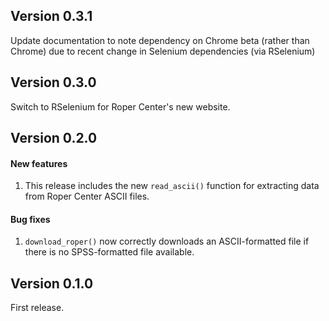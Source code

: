 ## Version 0.3.1
Update documentation to note dependency on Chrome beta (rather than Chrome) due to recent change in Selenium dependencies (via RSelenium)

## Version 0.3.0
Switch to RSelenium for Roper Center's new website. 

## Version 0.2.0
#### New features
1. This release includes the new `read_ascii()` function for extracting data from Roper Center ASCII files.

#### Bug fixes
1. `download_roper()` now correctly downloads an ASCII-formatted file if there is no SPSS-formatted file available.

## Version 0.1.0
First release.

